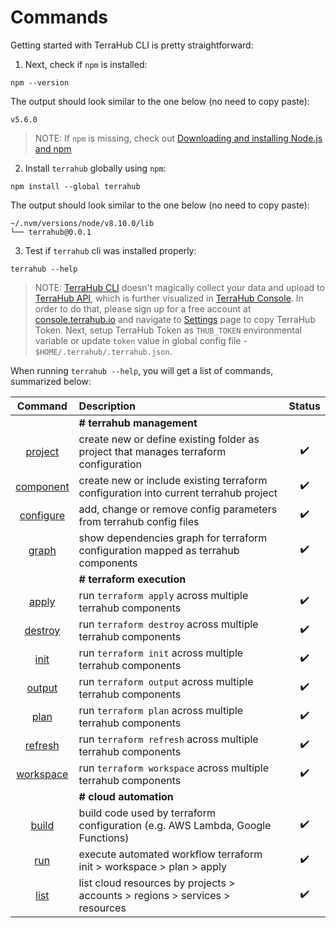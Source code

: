 # Commands

Getting started with TerraHub CLI is pretty straightforward:

1. Next, check if `npm` is installed:

  ```shell
  npm --version
  ```

  The output should look similar to the one below (no need to copy paste):

  ```text
  v5.6.0
  ```

  > NOTE: If `npm` is missing, check out [Downloading and installing Node.js and npm](https://docs.npmjs.com/downloading-and-installing-node-js-and-npm)

2. Install `terrahub` globally using `npm`:

  ```shell
  npm install --global terrahub
  ```

  The output should look similar to the one below (no need to copy paste):

  ```text
  ~/.nvm/versions/node/v8.10.0/lib
  └── terrahub@0.0.1
  ```

3. Test if `terrahub` cli was installed properly:

  ```shell
  terrahub --help
  ```

  > NOTE: [TerraHub CLI](https://www.npmjs.com/package/terrahub) doesn't magically collect your data and upload to [TerraHub API](https://www.terrahub.io/api), which is further visualized in [TerraHub Console](https://console.terrahub.io). In order to do that, please sign up for a free account at [console.terrahub.io](https://console.terrahub.io) and navigate to [Settings](https://console.terrahub.io/settings) page to copy TerraHub Token. Next, setup TerraHub Token as `THUB_TOKEN` environmental variable or update `token` value in global config file - `$HOME/.terrahub/.terrahub.json`.

When running `terrahub --help`, you will get a list of commands, summarized below:

| Command  | Description | Status |
| :---:    | :---        | :---:  |
|| **# terrahub management** ||
| [project](project.md) | create new or define existing folder as project that manages terraform configuration | :heavy_check_mark: |
| [component](component.md) | create new or include existing terraform configuration into current terrahub project | :heavy_check_mark: |
| [configure](configure.md) | add, change or remove config parameters from terrahub config files | :heavy_check_mark: |
| [graph](graph.md) | show dependencies graph for terraform configuration mapped as terrahub components | :heavy_check_mark: |
|| **# terraform execution** ||
| [apply](apply.md) | run `terraform apply` across multiple terrahub components | :heavy_check_mark: |
| [destroy](destroy.md) | run `terraform destroy` across multiple terrahub components | :heavy_check_mark: |
| [init](init.md) | run `terraform init` across multiple terrahub components | :heavy_check_mark: |
| [output](output.md) | run `terraform output` across multiple terrahub components | :heavy_check_mark: |
| [plan](plan.md) | run `terraform plan` across multiple terrahub components | :heavy_check_mark: |
| [refresh](refresh.md) | run `terraform refresh` across multiple terrahub components | :heavy_check_mark: |
| [workspace](workspace.md) | run `terraform workspace` across multiple terrahub components | :heavy_check_mark: |
|| **# cloud automation** ||
| [build](build.md) | build code used by terraform configuration (e.g. AWS Lambda, Google Functions) | :heavy_check_mark: |
| [run](run.md) | execute automated workflow terraform init > workspace > plan > apply | :heavy_check_mark: |
| [list](list.md) | list cloud resources by projects > accounts > regions > services > resources | :heavy_check_mark: |
